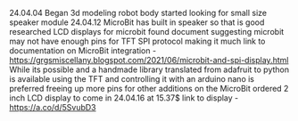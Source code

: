24.04.04
    Began 3d modeling robot body
    started looking for small size speaker module
24.04.12
    MicroBit has built in speaker so that is good
    researched LCD displays for microbit
    found document suggesting microbit may not have enough pins for TFT SPI protocol making it much
    link to documentation on MicroBit integration - https://grgsmiscellany.blogspot.com/2021/06/microbit-and-spi-display.html
    While its possible and a handmade library translated from adafruit to python is available using the TFT and controlling it with an arduino nano is preferred freeing up more pins 
    for other additions on the MicroBit
    ordered 2 inch LCD display to come in 24.04.16 at 15.37$
    link to display - https://a.co/d/5SvubD3
